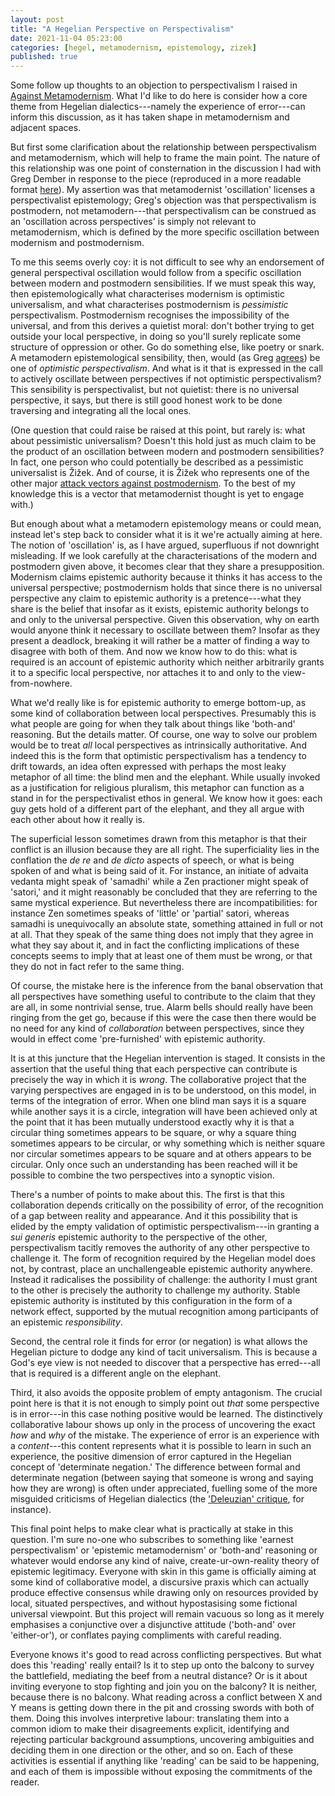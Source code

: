 ```yaml
---
layout: post
title: "A Hegelian Perspective on Perspectivalism"
date: 2021-11-04 05:23:00
categories: [hegel, metamodernism, epistemology, zizek]
published: true
---
```


Some follow up thoughts to an objection to perspectivalism I raised in [Against Metamodernism](https://samuelludford.medium.com/against-metamodernism-51be3cbbe751). What I'd like to do here is consider how a core theme from Hegelian dialectics---namely the experience of error---can inform this discussion, as it has taken shape in metamodernism and adjacent spaces.

<!--more-->

But first some clarification about the relationship between perspectivalism and metamodernism, which will help to frame the main point. The nature of this relationship was one point of consternation in the discussion I had with Greg Dember in response to the piece (reproduced in a more readable format [here](https://systems-souls-society.com/is-oscillation-the-heart-of-metamodernism-if-not-does-it-have-a-heart/)). My assertion was that metamodernist 'oscillation' licenses a perspectivalist epistemology; Greg's objection was that perspectivalism is postmodern, not metamodern---that perspectivalism can be construed as an 'oscillation across perspectives' is simply not relevant to metamodernism, which is defined by the more specific oscillation between modernism and postmodernism.

To me this seems overly coy: it is not difficult to see why an endorsement of general perspectival oscillation would follow from a specific oscillation between modern and postmodern sensibilities. If we must speak this way, then epistemologically what characterises modernism is optimistic universalism, and what characterises postmodernism is _pessimistic_ perspectivalism. Postmodernism recognises the impossibility of the universal, and from this derives a quietist moral: don't bother trying to get outside your local perspective, in doing so you'll surely replicate some structure of oppression or other. Go do something else, like poetry or snark. A metamodern epistemological sensibility, then, would (as Greg [agrees](https://thesideview.co/journal/what-is-metamodernism-and-why-does-it-matter/)) be one of _optimistic perspectivalism_. And what is it that is expressed in the call to actively oscillate between perspectives if not optimistic perspectivalism? This sensibility is perspectivalist, but not quietist: there is no universal perspective, it says, but there is still good honest work to be done traversing and integrating all the local ones.

(One question that could raise be raised at this point, but rarely is: what about pessimistic universalism? Doesn't this hold just as much claim to be the product of an oscillation between modern and postmodern sensibilities? In fact, one person who could potentially be described as a pessimistic universalist is Žižek. And of course, it is Žižek who represents one of the other major [attack vectors against postmodernism]({{site.baseurl}}/2021/08/23/zizek-poststructuralism.html). To the best of my knowledge this is a vector that metamodernist thought is yet to engage with.)

But enough about what a metamodern epistemology means or could mean, instead let's step back to consider what it is it we're actually aiming at here. The notion of 'oscillation' is, as I have argued, superfluous if not downright misleading. If we look carefully at the characterisations of the modern and postmodern given above, it becomes clear that they share a presupposition. Modernism claims epistemic authority because it thinks it has access to the universal perspective; postmodernism holds that since there is no universal perspective any claim to epistemic authority is a pretence---what they share is the belief that insofar as it exists, epistemic authority belongs to and only to the universal perspective. Given this observation, why on earth would anyone think it necessary to oscillate between them? Insofar as they present a deadlock, breaking it will rather be a matter of finding a way to disagree with both of them. And now we know how to do this: what is required is an account of epistemic authority which neither arbitrarily grants it to a specific local perspective, nor attaches it to and only to the view-from-nowhere.

What we'd really like is for epistemic authority to emerge bottom-up, as some kind of collaboration between local perspectives. Presumably this is what people are going for when they talk about things like 'both-and' reasoning. But the details matter. Of course, one way to solve our problem would be to treat _all_ local perspectives as intrinsically authoritative. And indeed this is the form that optimistic perspectivalism has a tendency to drift towards, an idea often expressed with perhaps the most leaky metaphor of all time: the blind men and the elephant. While usually invoked as a justification for religious pluralism, this metaphor can function as a stand in for the perspectivalist ethos in general. We know how it goes: each guy gets hold of a different part of the elephant, and they all argue with each other about how it really is.

The superficial lesson sometimes drawn from this metaphor is that their conflict is an illusion because they are all right. The superficiality lies in the conflation the _de re_ and _de dicto_ aspects of speech, or what is being spoken of and what is being said of it. For instance, an initiate of advaita vedanta might speak of 'samadhi' while a Zen practioner might speak of 'satori,' and it might reasonably be concluded that they are referring to the same mystical experience. But nevertheless there are incompatibilities: for instance Zen sometimes speaks of 'little' or 'partial' satori, whereas samadhi is unequivocally an absolute state, something attained in full or not at all. That they speak of the same thing does not imply that they agree in what they say about it, and in fact the conflicting implications of these concepts seems to imply that at least one of them must be wrong, or that they do not in fact refer to the same thing.

Of course, the mistake here is the inference from the banal observation that all perspectives have something useful to contribute to the claim that they are all, in some nontrivial sense, true. Alarm bells should really have been ringing from the get go, because if this were the case then there would be no need for any kind of _collaboration_ between perspectives, since they would in effect come 'pre-furnished' with epistemic authority.

It is at this juncture that the Hegelian intervention is staged. It consists in the assertion that the useful thing that each perspective can contribute is precisely the way in which it is _wrong_. The collaborative project that the varying perspectives are engaged in is to be understood, on this model, in terms of the integration of error. When one blind man says it is a square while another says it is a circle, integration will have been achieved only at the point that it has been mutually understood exactly why it is that a circular thing sometimes appears to be square, or why a square thing sometimes appears to be circular, or why something which is neither square nor circular sometimes appears to be square and at others appears to be circular. Only once such an understanding has been reached will it be possible to combine the two perspectives into a synoptic vision.

There's a number of points to make about this. The first is that this collaboration depends critically on the possibility of error, of the recognition of a gap between reality and appearance. And it this possibility that is elided by the empty validation of optimistic perspectivalism---in granting a _sui generis_ epistemic authority to the perspective of the other, perspectivalism tacitly removes the authority of any other perspective to challenge it. The form of recognition required by the Hegelian model does not, by contrast, place an unchallengeable epistemic authority anywhere. Instead it radicalises the possibility of challenge: the authority I must grant to the other is precisely the authority to challenge my authority. Stable epistemic authority is instituted by this configuration in the form of a network effect, supported by the mutual recognition among participants of an epistemic _responsibility_.

Second, the central role it finds for error (or negation) is what allows the Hegelian picture to dodge any kind of tacit universalism. This is because a God's eye view is not needed to discover that a perspective has erred---all that is required is a different angle on the elephant.

Third, it also avoids the opposite problem of empty antagonism. The crucial point here is that it is not enough to simply point out _that_ some perspective is in error---in this case nothing positive would be learned. The distinctively collaborative labour shows up only in the process of uncovering the exact _how_ and _why_ of the mistake. The experience of error is an experience with a _content_---this content represents what it is possible to learn in such an experience, the positive dimension of error captured in the Hegelian concept of 'determinate negation.' The difference between formal and determinate negation (between saying that someone is wrong and saying how they are wrong) is often under appreciated, fuelling some of the more misguided criticisms of Hegelian dialectics (the ['Deleuzian' critique](({{site.baseurl}}/2021/07/04/deleuze-hegel.html)), for instance).

This final point helps to make clear what is practically at stake in this question. I'm sure no-one who subscribes to something like 'earnest perspectivalism' or 'epistemic metamodernism' or 'both-and' reasoning or whatever would endorse any kind of naive, create-ur-own-reality theory of epistemic legitimacy. Everyone with skin in this game is officially aiming at some kind of collaborative model, a discursive praxis which can actually produce effective consensus while drawing only on resources provided by local, situated perspectives, and without hypostasising some fictional universal viewpoint. But this project will remain vacuous so long as it merely emphasises a conjunctive over a disjunctive attitude ('both-and' over 'either-or'), or conflates paying compliments with careful reading.

Everyone knows it's good to read across conflicting perspectives. But what does this 'reading' really entail? Is it to step up onto the balcony to survey the battlefield, mediating the beef from a neutral distance? Or is it about inviting everyone to stop fighting and join you on the balcony? It is neither, because there is no balcony. What reading across a conflict between X and Y means is getting down there in the pit and crossing swords with both of them. Doing this involves interpretive labour: translating them into a common idiom to make their disagreements explicit, identifying and rejecting particular background assumptions, uncovering ambiguities and deciding them in one direction or the other, and so on. Each of these activities is essential if anything like 'reading' can be said to be happening, and each of them is impossible without exposing the commitments of the reader.
